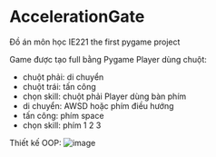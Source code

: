 # AccelerationGate
Đồ án môn học IE221
the first pygame project

Game được tạo full bằng Pygame
Player dùng chuột:
 - chuột phải: di chuyển
 - chuột trái: tấn công
 - chọn skill: chuột phải
Player dùng bàn phím
- di chuyển: AWSD hoặc phím điều hướng
- tấn công: phím space
- chọn skill: phím 1 2 3

Thiết kế OOP:
![image](https://github.com/KTruong9303/IE221_AccelerationGate/assets/91974329/8a975b0e-46bd-42a0-becc-b593a1241977)
